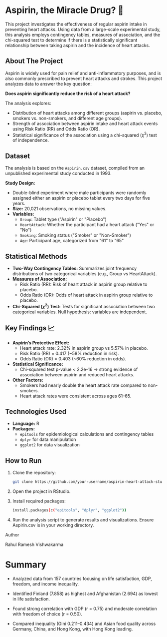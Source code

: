 # Aspirin, the Miracle Drug? 💊

This project investigates the effectiveness of regular aspirin intake in preventing heart attacks. Using data from a large-scale experimental study, this analysis employs contingency tables, measures of association, and the chi-squared test to determine if there is a statistically significant relationship between taking aspirin and the incidence of heart attacks.

## About The Project
Aspirin is widely used for pain relief and anti-inflammatory purposes, and is also commonly prescribed to prevent heart attacks and strokes. This project analyzes data to answer the key question:

**Does aspirin significantly reduce the risk of a heart attack?**

The analysis explores:  
- Distribution of heart attacks among different groups (aspirin vs. placebo, smokers vs. non-smokers, and different age groups).  
- Strength of association between aspirin intake and heart attack events using Risk Ratio (RR) and Odds Ratio (OR).  
- Statistical significance of the association using a chi-squared ($\chi^2$) test of independence.

## Dataset
The analysis is based on the `Aspirin.csv` dataset, compiled from an unpublished experimental study conducted in 1993.  

**Study Design:**  
- Double-blind experiment where male participants were randomly assigned either an aspirin or placebo tablet every two days for five years.  
- **Size:** 20,021 observations, no missing values.  
- **Variables:**  
  - `Group`: Tablet type ("Aspirin" or "Placebo")  
  - `HeartAttack`: Whether the participant had a heart attack ("Yes" or "No")  
  - `Smoking`: Smoking status ("Smoker" or "Non-Smoker")  
  - `Age`: Participant age, categorized from "61" to "65"  

## Statistical Methods
- **Two-Way Contingency Tables:** Summarizes joint frequency distributions of two categorical variables (e.g., Group vs HeartAttack).  
- **Measures of Association:**  
  - Risk Ratio (RR): Risk of heart attack in aspirin group relative to placebo.  
  - Odds Ratio (OR): Odds of heart attack in aspirin group relative to placebo.  
- **Chi-Squared ($\chi^2$) Test:** Tests for significant association between two categorical variables. Null hypothesis: variables are independent.

## Key Findings 📈
- **Aspirin’s Protective Effect:**  
  - Heart attack rate: 2.32% in aspirin group vs 5.57% in placebo.  
  - Risk Ratio (RR) = 0.417 (~58% reduction in risk).  
  - Odds Ratio (OR) = 0.403 (~60% reduction in odds).  
- **Statistical Significance:**  
  - Chi-squared test p-value < 2.2e-16 → strong evidence of association between aspirin and reduced heart attacks.  
- **Other Factors:**  
  - Smokers had nearly double the heart attack rate compared to non-smokers.  
  - Heart attack rates were consistent across ages 61–65.  

## Technologies Used
- **Language:** R  
- **Packages:**  
  - `epitools` for epidemiological calculations and contingency tables  
  - `dplyr` for data manipulation  
  - `ggplot2` for data visualization  

## How to Run
1. Clone the repository:  
   ```bash
   git clone https://github.com/your-username/aspirin-heart-attack-study.git


2. Open the project in RStudio.

3. Install required packages:

   ```bash
   install.packages(c("epitools", "dplyr", "ggplot2"))

4. Run the analysis script to generate results and visualizations. Ensure Aspirin.csv is in your working directory.

Author

Rahul Ramesh Vishwakarma

# Summary

- Analyzed data from 157 countries focusing on life satisfaction, GDP, freedom, and income inequality.

- Identified Finland (7.858) as highest and Afghanistan (2.694) as lowest in life satisfaction.

- Found strong correlation with GDP (r = 0.75) and moderate correlation with freedom of choice (r = 0.50).

- Compared inequality (Gini 0.211–0.434) and Asian food quality across Germany, China, and Hong Kong, with Hong Kong leading.
